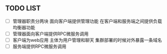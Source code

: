 ## TODO LIST

- [ ] 管理器职责分两块 面向客户端提供管理功能 在客户端和服务端之间提供负载均衡器功能
- [ ] 管理器面向客户端提供RPC微服务调用
- [ ] 客户端为web应用 主体为用户管理和聊天 集群部署的时候对外暴露一条域名
- [ ] 服务端提供RPC微服务调用